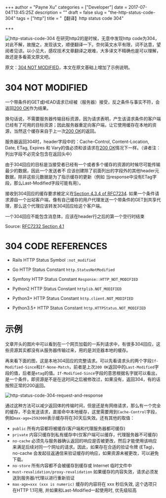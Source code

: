 +++
author = "Payne Xu"
categories = ["Developer"]
date = 2017-07-04T13:45:25Z
description = ""
draft = false
slug = "the-http-status-code-304"
tags = ["http"]
title = "【翻译】http status code 304"

+++




![http-status-code-304](/storage/blog/http-status-code-304.png)
在研究http2的是时候，无意中发现http code为304，对此不解，故搜之，发现该文，顺便翻译一下。奈何英文水平有限，词不达意，望阅者见谅。以小见大，感叹技术文章翻译之艰难，大多译文不精确也是可以理解，故还是多看英文原文吧。

原文：[304 NOT MODIFIED](https://httpstatuses.com/304)，本文在原文基础上增加了示例说明。


<!--more  -->

# 304 NOT MODIFIED
一个带条件的GET或HEAD请求已经被（服务器）接受，反之条件与事实不符，会返回[200 OK](https://httpstatuses.com/200)作为结果。

换句话说，不需要服务器传输目标资源，因为请求表明，产生该请求条件的客户端已经有了可用的目标资源；因此服务器重定向客户端，让它使用缓存在本地的资源，当然这个缓存来自于上一次[200 OK](https://httpstatuses.com/200)的返回。

服务器返回304时，header字段中的：Cache-Control, Content-Location, Date, ETag, Expires 和 Vary的值必须和该请求在[200 OK](https://httpstatuses.com/200)情况下一样。（译者注：列出字段不必完全包含在返回头中）

由于304回应的目标是当接受者已经有一个或者多个缓存的资源的时候尽可能传输最少的数据，因此一个发送者不
应该创建除了前面列出的字段外的其他header元数据，除非这些元数据是为了指示缓存的更新（例如 当response中没有ETag字段，那么Last-Modified字段可能有用）。

接收到304回应的缓存要求被定义在[Section 4.3.4 of RFC7234](http://tools.ietf.org/html/rfc7234#section-4.3.4). 如果一个条件请求源自一个出站客户端，像有自己缓存的用户代理发送一个带条件的GET到共享代理，那么这个代理应该转发304回应给这个客户端。

一个304回应不能包含消息体，应该在header行之后的第一个空行时结束


Source: [RFC7232 Section 4.1](http://tools.ietf.org/html/rfc7232#section-4.1)

# 304 CODE REFERENCES

* Rails HTTP Status Symbol `:not_modified`

* Go HTTP Status Constant `http.StatusNotModified`

* Symfony HTTP Status Constant `Response::HTTP_NOT_MODIFIED`

* Python2 HTTP Status Constant `httplib.NOT_MODIFIED`

* Python3+ HTTP Status Constant `http.client.NOT_MODIFIED`

* Python3.5+ HTTP Status Constant `http.HTTPStatus.NOT_MODIFIED`

# 示例
文章开头的图片中可以看到在一个网页加载的一系列请求中，有很多304回应，这些资源其实都没有从服务器传输过来，用的是浏览器本地的缓存。

再来看下面的图，这是本地304回应的完整请求。可以先看请求头的两个字段`If-Modified-Since`和`If-None-Match`，前者是上次`200 OK`返回中的`Last-Modified`字段的值，后者是`etag`的值。`If-Modified-Since`字段的意思根据名字就可以看出，是一个条件，即资源是不是在这时间之后被修改过，如果没有，返回304，有的话按照正常的200返回。

![http-status-code-304-request-and-response](/storage/blog/http-status-code-304-request-and-response.png)

通过这种方法可以减少返回体的传输时间，但是还是有网络请求，那么有一个完全的缓存，不会发送请求，直接命中本地缓存，这里需要用到`Cache-Control`字段，例如`max-age=2592000`表示缓存将在30天后失效。还有其他的取值：

* `public`  所有内容都将被缓存(客户端和代理服务器都可缓存)
* `private`  内容只缓存到私有缓存中(仅客户端可以缓存，代理服务器不可缓存)
* `no-cache`  必须先与服务器确认返回的响应是否被更改，然后才能使用该响应来满足后续对同一个网址的请求。因此，如果存在合适的验证令牌 (ETag)，no-cache 会发起往返通信来验证缓存的响应，如果资源未被更改，可以避免下载。
* `no-store`  所有内容都不会被缓存到缓存或 Internet 临时文件中
* `must-revalidation/proxy-revalidation`  如果缓存的内容失效，请求必须发送到服务器/代理以进行重新验证
* `max-age=xxx (xxx is numeric)`  缓存的内容将在 xxx 秒后失效, 这个选项只在HTTP 1.1可用, 并如果和Last-Modified一起使用时, 优先级较高
